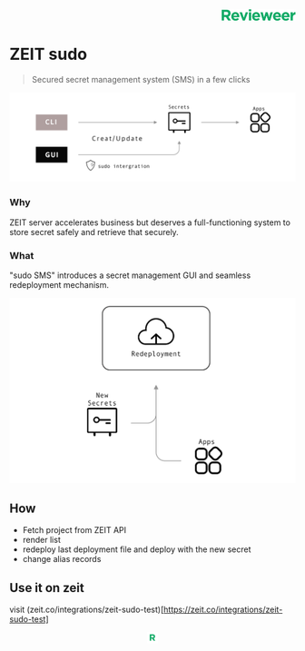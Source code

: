 <div align="right">
    <img height='20px' src='https://raw.githubusercontent.com/revieweer/branding/master/logos/revieweer-long.png'/>
</div>

# ZEIT sudo
> Secured secret management system (SMS) in a few clicks

![image](https://github.com/zeit-sudo/assets/blob/master/Workflow%201-1.png?raw=true)

### Why
ZEIT server accelerates business but deserves a full-functioning system to store secret safely and retrieve that securely.

### What
"sudo SMS" introduces a secret management GUI and seamless redeployment mechanism.

![designbysunny](https://github.com/zeit-sudo/assets/blob/master/Workflow%202-1.png?raw=true)

## How
- Fetch project from ZEIT API
- render list
- redeploy last deployment file and deploy with the new secret
- change alias records

## Use it on zeit
visit (zeit.co/integrations/zeit-sudo-test)[https://zeit.co/integrations/zeit-sudo-test]




<div align="center" styles="marginTop: 30px">
    <img height='20px' src='https://raw.githubusercontent.com/revieweer/branding/master/logos/revieweer-r-144.png'/>
</div>
